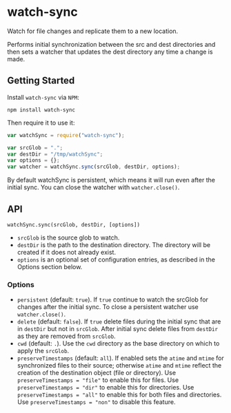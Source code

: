 # watch-sync

Watch for file changes and replicate them to a new location.

Performs initial synchronization between the src and dest directories and then
sets a watcher that updates the dest directory any time a change is made.

## Getting Started

Install `watch-sync` via `NPM`:

```
npm install watch-sync
```

Then require it to use it:

```js
var watchSync = require("watch-sync");

var srcGlob = ".";
var destDir = "/tmp/watchSync";
var options = {};
var watcher = watchSync.sync(srcGlob, destDir, options);
```

By default watchSync is persistent, which means it will run even after the
initial sync. You can close the watcher with `watcher.close()`.

## API

```
watchSync.sync(srcGlob, destDir, [options])
```

- `srcGlob` is the source glob to watch.
- `destDir` is the path to the destination directory. The directory will be
  created if it does not already exist.
- `options` is an optional set of configuration entries, as described in the
  Options section below.

### Options

- `persistent` (default: `true`). If `true` continue to watch the srcGlob for
  changes after the initial sync. To close a persistent watcher use
  `watcher.close()`.
- `delete` (default: `false`). If `true` delete files during the initial sync
  that are in `destDir` but not in `srcGlob`. After initial sync delete files
  from `destDir` as they are removed from `srcGlob`.
- `cwd` (default: `.`). Use the `cwd` directory as the base directory on which
  to apply the `srcGlob`.
- `preserveTimestamps` (default: `all`). If enabled sets the `atime` and
  `mtime` for synchronized files to their source; otherwise `atime` and `mtime`
  reflect the creation of the destination object (file or directory). Use
  `preserveTimestamps = "file"` to enable this for files. Use
  `preserveTimestamps = "dir"` to enable this for directories. Use
  `preserveTimestamps = "all"` to enable this for both files and directories.
  Use `preserveTimestamps = "non"` to disable this feature.
